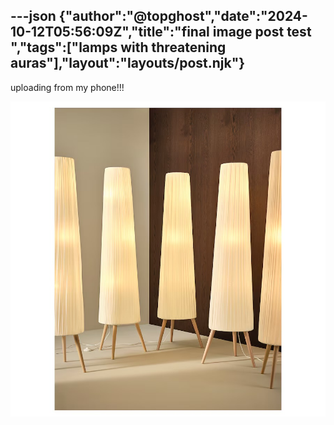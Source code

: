 ---json
{"author":"@topghost","date":"2024-10-12T05:56:09Z","title":"final image post test ","tags":["lamps with threatening auras"],"layout":"layouts/post.njk"}
---
uploading from my phone!!!


![IMG_2425.jpeg](/attachments/2024/10/12/IMG_2425.jpeg)

